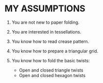 # MY ASSUMPTIONS

1. You are not new to paper folding.

2. You are interested in tessellations.
 
3. You know how to read crease pattern.

4. You know how to prepare a triangular grid.

5. You know how to fold the basic twists:

	- Open and closed triangle twists
	- Open and closed hexagon twists
